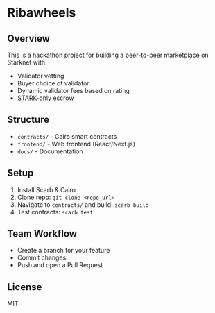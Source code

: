 # Ribawheels

## Overview
This is a hackathon project for building a peer-to-peer marketplace on Starknet with:
- Validator vetting
- Buyer choice of validator
- Dynamic validator fees based on rating
- STARK-only escrow

## Structure
- `contracts/` - Cairo smart contracts
- `frontend/` - Web frontend (React/Next.js)
- `docs/` - Documentation

## Setup
1. Install Scarb & Cairo
2. Clone repo: `git clone <repo_url>`
3. Navigate to `contracts/` and build: `scarb build`
4. Test contracts: `scarb test`

## Team Workflow
- Create a branch for your feature
- Commit changes
- Push and open a Pull Request

## License
MIT
